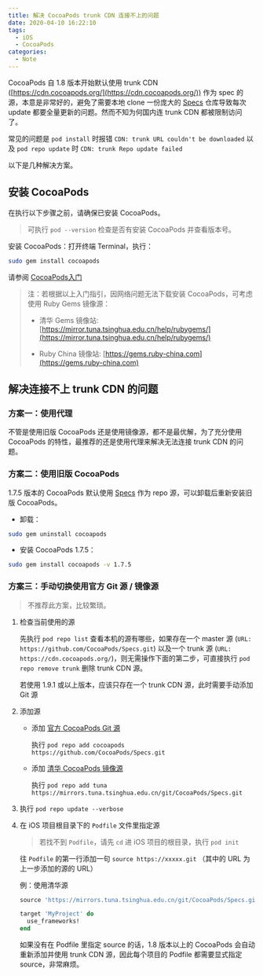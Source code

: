 ```yaml
---
title: 解决 CocoaPods trunk CDN 连接不上的问题
date: 2020-04-10 16:22:10
tags:
  - iOS
  - CocoaPods
categories:
  - Note
---
```


CocoaPods 自 1.8 版本开始默认使用 trunk CDN ([https://cdn.cocoapods.org/](https://cdn.cocoapods.org/)) 作为 spec 的源，本意是非常好的，避免了需要本地 clone 一份庞大的 [Specs](https://github.com/CocoaPods/Specs.git) 仓库导致每次 update 都要全量更新的问题。然而不知为何国内连 trunk CDN 都被限制访问了。

常见的问题是 `pod install` 时报错 `CDN: trunk URL couldn't be downloaded` 以及 `pod repo update` 时 `CDN: trunk Repo update failed`

以下是几种解决方案。

<!-- more -->

## 安装 CocoaPods

在执行以下步骤之前，请确保已安装 CocoaPods。

> 可执行 `pod --version` 检查是否有安装 CocoaPods 并查看版本号。

安装 CocoaPods：打开终端 Terminal，执行：

```sh
sudo gem install cocoapods
```

请参阅 [CocoaPods入门](https://guides.cocoapods.org/using/getting-started.html#getting-started)

> 注：若根据以上入门指引，因网络问题无法下载安装 CocoaPods，可考虑使用 Ruby Gems 镜像源：
>
> - 清华 Gems 镜像站: [https://mirror.tuna.tsinghua.edu.cn/help/rubygems/](https://mirror.tuna.tsinghua.edu.cn/help/rubygems/)
>
> - Ruby China 镜像站: [https://gems.ruby-china.com](https://gems.ruby-china.com)

## 解决连接不上 trunk CDN 的问题

### 方案一：使用代理

不管是使用旧版 CocoaPods 还是使用镜像源，都不是最优解，为了充分使用 CocoaPods 的特性，最推荐的还是使用代理来解决无法连接 trunk CDN 的问题。

### 方案二：使用旧版 CocoaPods

1.7.5 版本的 CocoaPods 默认使用 [Specs](https://github.com/CocoaPods/Specs.git) 作为 repo 源，可以卸载后重新安装旧版 CocoaPods。

- 卸载：

```sh
sudo gem uninstall cocoapods
```

- 安装 CocoaPods 1.7.5：

```sh
sudo gem install cocoapods -v 1.7.5
```

### 方案三：手动切换使用官方 Git 源 / 镜像源

> 不推荐此方案，比较繁琐。

1. 检查当前使用的源

    先执行 `pod repo list` 查看本机的源有哪些，如果存在一个 master 源 (`URL: https://github.com/CocoaPods/Specs.git`) 以及一个 trunk 源 (`URL: https://cdn.cocoapods.org/`)，则无需操作下面的第二步，可直接执行 `pod repo remove trunk` 删除 trunk CDN 源。

    若使用 1.9.1 或以上版本，应该只存在一个 trunk CDN 源，此时需要手动添加 Git 源

2. 添加源

    - 添加 [官方 CocoaPods Git 源](https://github.com/CocoaPods/Specs.git)

        执行 `pod repo add cocoapods https://github.com/CocoaPods/Specs.git`

    - 添加 [清华 CocoaPods 镜像源](https://mirror.tuna.tsinghua.edu.cn/help/CocoaPods/)

        执行 `pod repo add tuna https://mirrors.tuna.tsinghua.edu.cn/git/CocoaPods/Specs.git`

3. 执行 `pod repo update --verbose`

4. 在 iOS 项目根目录下的 `Podfile` 文件里指定源

    > 若找不到 `Podfile`，请先 `cd` 进 iOS 项目的根目录，执行 `pod init`

    往 `Podfile` 的第一行添加一句 `source https://xxxxx.git` （其中的 URL 为上一步添加的源的 URL）

    例：使用清华源

    ```ruby
    source 'https://mirrors.tuna.tsinghua.edu.cn/git/CocoaPods/Specs.git'

    target 'MyProject' do
      use_frameworks!
    end
    ```

    如果没有在 Podfile 里指定 source 的话，1.8 版本以上的 CocoaPods 会自动重新添加并使用 trunk CDN 源，因此每个项目的 Podfile 都需要显式指定 source，非常麻烦。
